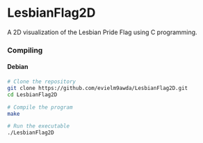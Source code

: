 # LesbianFlag2D

A 2D visualization of the Lesbian Pride Flag using C programming.

### Compiling
#### Debian

```sh
# Clone the repository
git clone https://github.com/evielm9awda/LesbianFlag2D.git
cd LesbianFlag2D

# Compile the program
make

# Run the executable
./LesbianFlag2D
